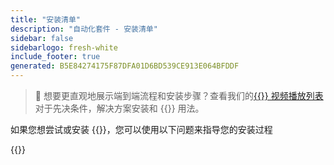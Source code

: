 ```yaml
---
title: "安装清单"
description: "自动化套件 - 安装清单"
sidebar: false
sidebarlogo: fresh-white
include_footer: true
generated: B5E84274175F87DFA01D6BD539CE913E064BFDDF
---
```


> 🎥 想要更直观地展示端到端流程和安装步骤？查看我们的<a href='https://www.youtube.com/playlist?list=PLi9EhCY4z99VlRg4j7D1Or6XfXbUcEWZy' target='_blank'>{{<product-name>}} 视频播放列表</a>对于先决条件，解决方案安装和 {{<product-name>}} 用法。

如果您想尝试或安装 {{<product-name>}}，您可以使用以下问题来指导您的安装过程

{{<questions name="/content/zh-hans/get-started/install-checklist.json" completed="感谢您完成安装清单" showNavigationButtons="false" locale="zh-hans">}}
